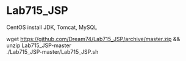 Lab715_JSP
==========

CentOS install JDK, Tomcat, MySQL

wget https://github.com/Dream74/Lab715_JSP/archive/master.zip && \
unzip Lab715_JSP-master \
./Lab715_JSP-master/Lab715_JSP.sh
